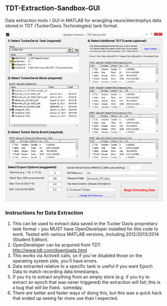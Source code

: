## TDT-Extraction-Sandbox-GUI

Data extraction tools / GUI in MATLAB for wrangling neuro/electrophys data stored in TDT (TuckerDavis Technologies) tank format.

![](tdtextract_1.png)

### Instructions for Data Extraction

1. This can be used to extract data saved in the Tucker Davis proprietary tank format – you MUST have OpenDeveloper installed for this code to work. Tested with various MATLAB versions, including 2012/2013/2014 (Student Edition).
2. OpenDeveloper can be acquired from TDT: http://www.tdt.com/downloads.html
3. This works via ActiveX calls, so if you’ve disabled those on the operating system side, you’ll have errors.
4. Data extracted relative to a specific tank is useful if you want Epoch Data to match recording data timestamps.
5. If you try to extract anything from an empty store (e.g. if you try to extract an epoch that was never triggered) the extraction will fail; this is a bug that will be fixed.. someday.
6. There are better and faster ways of doing this, but this was a quick hack that ended up seeing far more use than I expected.
